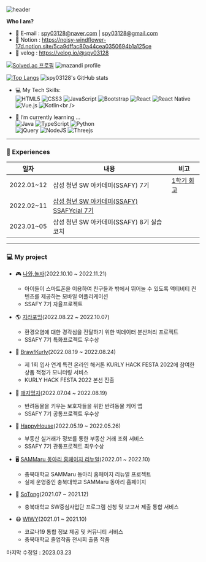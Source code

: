 ![header](https://capsule-render.vercel.app/api?type=waving&color=auto&height=150&section=header&text=Hi,%20I'm%20jihyeon&fontSize=45)

**Who I am?**

- 💬 E-mail : spy03128@naver.com | spy03128@gmail.com
- 🔭 Notion : https://noisy-windflower-17d.notion.site/5ca9dffac80a44cea0350694b1a125ce
- 🚛 velog : https://velog.io/@spy03128





[![Solved.ac 프로필](http://mazassumnida.wtf/api/v2/generate_badge?boj=spy03128)](https://solved.ac/spy03128)
![mazandi profile](http://mazandi.herokuapp.com/api?handle=spy03128&theme=warm)


[![Top Langs](https://github-readme-stats.vercel.app/api/top-langs/?username=spy03128)](https://github.com/spy03128/github-readme-stats)
![spy03128's GitHub stats](https://github-readme-stats.vercel.app/api?username=spy03128&show_icons=true&theme=dracula)




- 💻 My Tech Skills: <br />
![HTML5](https://img.shields.io/badge/html5-%23E34F26.svg?style=for-the-badge&logo=html5&logoColor=white)
![CSS3](https://img.shields.io/badge/css3-%231572B6.svg?style=for-the-badge&logo=css3&logoColor=white)
![JavaScript](https://img.shields.io/badge/javascript-%23323330.svg?style=for-the-badge&logo=javascript&logoColor=%23F7DF1E)
![Bootstrap](https://img.shields.io/badge/bootstrap-%23563D7C.svg?style=for-the-badge&logo=bootstrap&logoColor=white)
![React](https://img.shields.io/badge/react-%2320232a.svg?style=for-the-badge&logo=react&logoColor=%2361DAFB)
![React Native](https://img.shields.io/badge/react_native-%2320232a.svg?style=for-the-badge&logo=react&logoColor=%2361DAFB)<br />
![Vue.js](https://img.shields.io/badge/vuejs-%2335495e.svg?style=for-the-badge&logo=vuedotjs&logoColor=%234FC08D)
![Kotlin](https://img.shields.io/badge/kotiln-%23323330.svg?style=for-the-badge&logo=kotlin&logoColor=#7F52FF")<br />


- 🌱 I’m currently learning ... <br/>
![Java](https://img.shields.io/badge/java-%23ED8B00.svg?style=for-the-badge&logo=java&logoColor=white)
![TypeScript](https://img.shields.io/badge/typescript-%23007ACC.svg?style=for-the-badge&logo=typescript&logoColor=white)
![Python](https://img.shields.io/badge/python-3670A0?style=for-the-badge&logo=python&logoColor=ffdd54)<br/>
![jQuery](https://img.shields.io/badge/jquery-%230769AD.svg?style=for-the-badge&logo=jquery&logoColor=white)
![NodeJS](https://img.shields.io/badge/node.js-6DA55F?style=for-the-badge&logo=node.js&logoColor=white)
![Threejs](https://img.shields.io/badge/threejs-black?style=for-the-badge&logo=three.js&logoColor=white)

---
### 📑 Experiences
| 일자    | 내용       | 비고  |
| ------- | ----------------------------------------------------------------------------------- | ---------- |
| 2022.01~12 | 삼성 청년 SW 아카데미(SSAFY) 7기                                |  [1학기 회고](https://velog.io/@spy03128/SSAFY-1학기를-마치며-적는-회고록) |
| 2022.02~11 | [삼성 청년 SW 아카데미(SSAFY)  SSAFYcial 7기](https://www.instagram.com/com.ssafy)                    |        |
| 2023.01~05 | 삼성 청년 SW 아카데미(SSAFY) 8기 실습코치 |    |

---
### 💻 My project
- 🎮 [나와,놀자](https://github.com/spy03128/NawaNolza)(2022.10.10 ~ 2022.11.21)
  - 아이들이 스마트폰을 이용하여 친구들과 밖에서 뛰어놀 수 있도록 액티비티 컨텐츠를 제공하는 모바일 어플리케이션
  - SSAFY 7기 자율프로젝트

- 🌎 [지라포밍](https://github.com/spy03128/ZirraForming)(2022.08.22 ~ 2022.10.07)
  - 환경오염에 대한 경각심을 전달하기 위한 빅데이터 분산처리 프로젝트
  - SSAFY 7기 특화프로젝트 우수상

- 🥦 [Braw!Kurly](https://github.com/Brawkurly/Brawkurly)(2022.08.19 ~ 2022.08.24)
  - 제 1회 입사 연계 특전 온라인 해커톤 KURLY HACK FESTA 2022에 참여한 상품 적정가 모니터링 서비스
  - KURLY HACK FESTA 2022 본선 진출
  
- 🐶 [애지멍지](https://github.com/spy03128/AeJiMeongJi)(2022.07.04 ~ 2022.08.19)
  - 반려동물을 키우는 보호자들을 위한 반려동물 케어 앱
  - SSAFY 7기 공통프로젝트 우수상

- 🏡 [HappyHouse](https://github.com/HappyHouse3)(2022.05.19 ~ 2022.05.26)
  - 부동산 실거래가 정보를 통한 부동산 거래 조회 서비스
  - SSAFY 7기 관통프로젝트 최우수상
  
- 🖥 [SAMMaru 동아리 홈페이지 리뉴얼](https://github.com/SAMMaru5)(2022.01 ~ 2022.10)
  - 충북대학교 SAMMaru 동아리 홈페이지 리뉴얼 프로젝트
  - 실제 운영중인 충북대학교 SAMMaru 동아리 홈페이지
  
- 📑 [SoTong](https://github.com/SoftTong)(2021.07 ~ 2021.12)
  - 충북대학교 SW중심사업단 프로그램 신청 및 보고서 제출 통합 서비스

- 😷 [WIWY](https://github.com/W-I-W-Y)(2021.01 ~ 2021.10)
  - 코로나19 통합 정보 제공 및 커뮤니티 서비스
  - 충북대학교 졸업작품 전시회 출품 작품

마지막 수정일 : 2023.03.23
